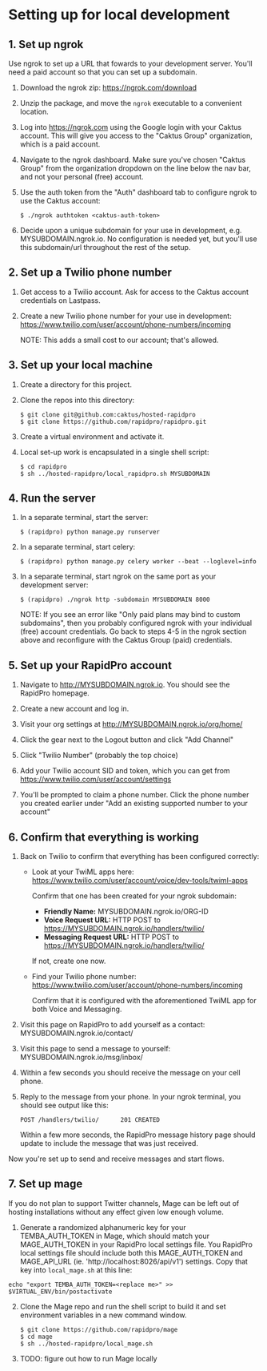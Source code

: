# Setting up for local development

## 1. Set up ngrok

Use ngrok to set up a URL that fowards to your development server. You'll need
a paid account so that you can set up a subdomain.

1. Download the ngrok zip: https://ngrok.com/download

2. Unzip the package, and move the `ngrok` executable to a convenient
   location.

3. Log into https://ngrok.com using the Google login with your Caktus account.
   This will give you access to the "Caktus Group" organization, which is
   a paid account.

4. Navigate to the ngrok dashboard. Make sure you've chosen "Caktus Group"
   from the organization dropdown on the line below the nav bar, and not your
   personal (free) account.

5. Use the auth token from the "Auth" dashboard tab to configure ngrok to use
   the Caktus account:

    ```
    $ ./ngrok authtoken <caktus-auth-token>
    ```

6. Decide upon a unique subdomain for your use in development, e.g.
   MYSUBDOMAIN.ngrok.io. No configuration is needed yet, but you'll use
   this subdomain/url throughout the rest of the setup.

## 2. Set up a Twilio phone number

1. Get access to a Twilio account. Ask for access to the Caktus account
   credentials on Lastpass.

2. Create a new Twilio phone number for your use in development:
   https://www.twilio.com/user/account/phone-numbers/incoming

   NOTE: This adds a small cost to our account; that's allowed.

## 3. Set up your local machine

1. Create a directory for this project.

2. Clone the repos into this directory:

    ```
    $ git clone git@github.com:caktus/hosted-rapidpro
    $ git clone https://github.com/rapidpro/rapidpro.git
    ```

3. Create a virtual environment and activate it.

4. Local set-up work is encapsulated in a single shell script:

    ```
    $ cd rapidpro
    $ sh ../hosted-rapidpro/local_rapidpro.sh MYSUBDOMAIN
    ```

## 4. Run the server

1. In a separate terminal, start the server:

    ```
    $ (rapidpro) python manage.py runserver
    ```

2. In a separate terminal, start celery:

    ```
    $ (rapidpro) python manage.py celery worker --beat --loglevel=info
    ```

3. In a separate terminal, start ngrok on the same port as your development
   server:

    ```
    $ (rapidpro) ./ngrok http -subdomain MYSUBDOMAIN 8000
    ```

   NOTE: If you see an error like "Only paid plans may bind to custom
   subdomains", then you probably configured ngrok with your individual (free)
   account credentials. Go back to steps 4-5 in the ngrok section above and
   reconfigure with the Caktus Group (paid) credentials.


## 5. Set up your RapidPro account

1. Navigate to http://MYSUBDOMAIN.ngrok.io. You should see the RapidPro
   homepage.

2. Create a new account and log in.

3. Visit your org settings at http://MYSUBDOMAIN.ngrok.io/org/home/

4. Click the gear next to the Logout button and click "Add Channel"

5. Click "Twilio Number" (probably the top choice)

6. Add your Twilio account SID and token, which you can get from
   https://www.twilio.com/user/account/settings

7. You'll be prompted to claim a phone number. Click the phone number you
   created earlier under "Add an existing supported number to your account"

## 6. Confirm that everything is working

1. Back on Twilio to confirm that everything has been configured correctly:

    * Look at your TwiML apps here:
      https://www.twilio.com/user/account/voice/dev-tools/twiml-apps

      Confirm that one has been created for your ngrok subdomain:

        - **Friendly Name:** MYSUBDOMAIN.ngrok.io/ORG-ID
        - **Voice Request URL:** HTTP POST to https://MYSUBDOMAIN.ngrok.io/handlers/twilio/
        - **Messaging Request URL:** HTTP POST to https://MYSUBDOMAIN.ngrok.io/handlers/twilio/

      If not, create one now.

    * Find your Twilio phone number:
      https://www.twilio.com/user/account/phone-numbers/incoming

      Confirm that it is configured with the aforementioned TwiML app for
      both Voice and Messaging.

2. Visit this page on RapidPro to add yourself as a contact:
   MYSUBDOMAIN.ngrok.io/contact/

3. Visit this page to send a message to yourself:
   MYSUBDOMAIN.ngrok.io/msg/inbox/

4. Within a few seconds you should receive the message on your cell phone.

5. Reply to the message from your phone. In your ngrok terminal, you should
   see output like this:

    ```
    POST /handlers/twilio/      201 CREATED
    ```

   Within a few more seconds, the RapidPro message history page should update
   to include the message that was just received.

Now you're set up to send and receive messages and start flows.

## 7. Set up mage

If you do not plan to support Twitter channels, Mage can be left out of hosting installations without any effect given low enough volume.

1. Generate a randomized alphanumeric key for your TEMBA_AUTH_TOKEN in Mage, which should match your MAGE_AUTH_TOKEN in your RapidPro local settings file. You RapidPro local settings file should include both this MAGE_AUTH_TOKEN and MAGE_API_URL (ie. 'http://localhost:8026/api/v1') settings. Copy that key into `local_mage.sh` at this line:

  ```
  echo "export TEMBA_AUTH_TOKEN=<replace me>" >> $VIRTUAL_ENV/bin/postactivate
  ```

2. Clone the Mage repo and run the shell script to build it and set environment variables in a new command window.

    ```
    $ git clone https://github.com/rapidpro/mage
    $ cd mage
    $ sh ../hosted-rapidpro/local_mage.sh
    ```

3. TODO: figure out how to run Mage locally


